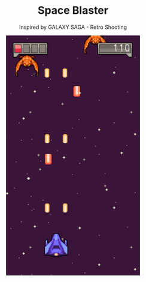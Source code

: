 <h1 align="center">Space Blaster</h1>
<p align="center">Inspired by GALAXY SAGA - Retro Shooting</p>
<p align="center">
  <img src="https://github.com/abdullahwaqar/space-blaster/blob/master/assets/Screenshot.png">
</p>
